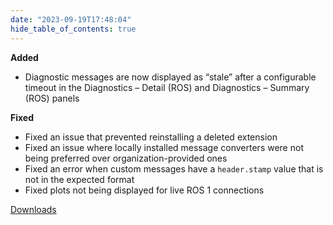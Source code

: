 ```yaml
---
date: "2023-09-19T17:48:04"
hide_table_of_contents: true
---
```

**Added**
* Diagnostic messages are now displayed as “stale” after a configurable timeout in the Diagnostics – Detail (ROS) and Diagnostics – Summary (ROS) panels

**Fixed**
* Fixed an issue that prevented reinstalling a deleted extension
* Fixed an issue where locally installed message converters were not being preferred over organization-provided ones
* Fixed an error when custom messages have a `header.stamp` value that is not in the expected format
* Fixed plots not being displayed for live ROS 1 connections
<!-- truncate -->
[Downloads](https://github.com/foxglove/studio/releases/tag/v1.71.0)
